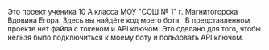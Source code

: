 Это проект ученика 10 А класса МОУ "СОШ № 1" г. Магнитогорска Вдовина Егора. Здесь вы найдёте код моего бота. 
!В представленном проекте нет файла с токеном и API ключом. Это сделано для того, чтобы нельзя было подключиться к моему боту и пользовать API ключом.
